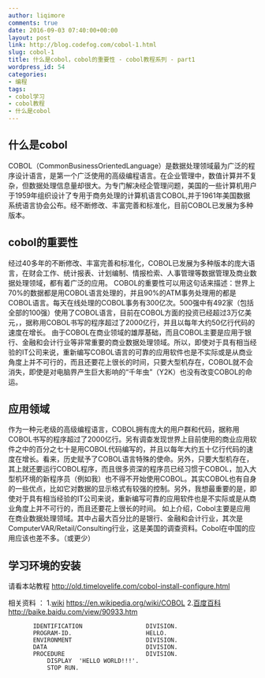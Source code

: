 ```yaml
---
author: liqimore
comments: true
date: 2016-09-03 07:40:00+00:00
layout: post
link: http://blog.codefog.com/cobol-1.html
slug: cobol-1
title: 什么是cobol，cobol的重要性 - cobol教程系列 - part1
wordpress_id: 54
categories:
- 编程
tags:
- cobol学习
- cobol教程
- 什么是cobol
---
```


## 什么是cobol


COBOL（CommonBusinessOrientedLanguage）是数据处理领域最为广泛的程序设计语言，是第一个广泛使用的高级编程语言。在企业管理中，数值计算并不复杂，但数据处理信息量却很大。为专门解决经企管理问题，美国的一些计算机用户于1959年组织设计了专用于商务处理的计算机语言COBOL,并于1961年美国数据系统语言协会公布。经不断修改、丰富完善和标准化，目前COBOL已发展为多种版本。


## cobol的重要性


经过40多年的不断修改、丰富完善和标准化，COBOL已发展为多种版本的庞大语言，在财会工作、统计报表、计划编制、情报检索、人事管理等数据管理及商业数据处理领域，都有着广泛的应用。
COBOL的重要性可以用这句话来描述：世界上70%的数据都是用COBOL语言处理的，并且90%的ATM事务处理用的都是COBOL语言。每天在线处理的COBOL事务有300亿次。500强中有492家（包括全部的100强）使用了COBOL语言，目前在COBOL方面的投资已经超过3万亿美元，，据称用COBOL书写的程序超过了2000亿行，并且以每年大约50亿行代码的速度在增长。
由于COBOL在商业领域的雄厚基础，而且COBOL主要是应用于银行、金融和会计行业等非常重要的商业数据处理领域。所以，即使对于具有相当经验的IT公司来说，重新编写COBOL语言的可靠的应用软件也是不实际或是从商业角度上并不可行的，而且还要花上很长的时间，只要大型机存在，COBOL就不会消失，即使是对电脑界产生巨大影响的“千年虫”（Y2K）也没有改变COBOL的命运。


## 应用领域


作为一种元老级的高级编程语言，COBOL拥有庞大的用户群和代码，据称用COBOL书写的程序超过了2000亿行。另有调查发现世界上目前使用的商业应用软件之中的百分之七十是用COBOL代码编写的，并且以每年大约五十亿行代码的速度在增长。看来，历史赋予了COBOL语言特殊的使命。另外，只要大型机存在，其上就还要运行COBOL程序，而且很多资深的程序员已经习惯于COBOL，加入大型机环境的新程序员（例如我）也不得不开始使用COBOL。其实COBOL也有自身的一些优点，比如它对数据的显示格式有较强的控制。另外，我想最重要的是，即使对于具有相当经验的IT公司来说，重新编写可靠的应用软件也是不实际或是从商业角度上并不可行的，而且还要花上很长的时间。
如上介绍，Cobol主要是应用在商业数据处理领域。其中占最大百分比的是银行、金融和会计行业，其次是ComputerVAR/Retail/Consulting行业，这是美国的调查资料。Cobol在中国的应用应该也差不多。（或更少）


## 学习环境的安装


请看本站教程 http://old.timelovelife.com/cobol-install-configure.html

相关资料 ：
1.[wiki](https://en.wikipedia.org/wiki/COBOL) https://en.wikipedia.org/wiki/COBOL
2.[百度百科](http://baike.baidu.com/view/90933.htm) http://baike.baidu.com/view/90933.htm



    
           IDENTIFICATION                  DIVISION.                        
           PROGRAM-ID.                     HELLO.                          
           ENVIRONMENT                     DIVISION.                        
           DATA                            DIVISION.                        
           PROCEDURE                       DIVISION.                        
               DISPLAY  'HELLO WORLD!!!'.                                   
               STOP RUN.



